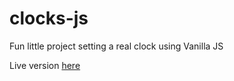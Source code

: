 # clocks-js

Fun little project setting a real clock using Vanilla JS

Live version [here](https://raw.githack.com/ndjerrou/clocks-js/master/index.html)
